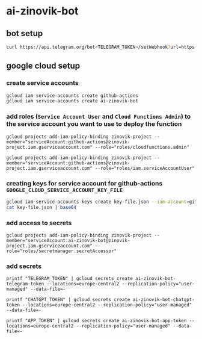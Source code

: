 # ai-zinovik-bot

## bot setup

```bash
curl https://api.telegram.org/bot<TELEGRAM_TOKEN>/setWebhook?url=https://europe-central2-zinovik-project.cloudfunctions.net/ai-zinovik-bot?token=<APP_TOKEN>
```

## google cloud setup

### create service accounts

```bash
gcloud iam service-accounts create github-actions
gcloud iam service-accounts create ai-zinovik-bot
```

### add roles (`Service Account User` and `Cloud Functions Admin`) to the service account you want to use to deploy the function

```
gcloud projects add-iam-policy-binding zinovik-project --member="serviceAccount:github-actions@zinovik-project.iam.gserviceaccount.com" --role="roles/cloudfunctions.admin"

gcloud projects add-iam-policy-binding zinovik-project --member="serviceAccount:github-actions@zinovik-project.iam.gserviceaccount.com" --role="roles/iam.serviceAccountUser"
```

### creating keys for service account for github-actions `GOOGLE_CLOUD_SERVICE_ACCOUNT_KEY_FILE`

```bash
gcloud iam service-accounts keys create key-file.json --iam-account=github-actions@zinovik-project.iam.gserviceaccount.com
cat key-file.json | base64
```

### add access to secrets

```
gcloud projects add-iam-policy-binding zinovik-project --member="serviceAccount:ai-zinovik-bot@zinovik-project.iam.gserviceaccount.com" --role="roles/secretmanager.secretAccessor"
```

### add secrets

```
printf "TELEGRAM_TOKEN" | gcloud secrets create ai-zinovik-bot-telegram-token --locations=europe-central2 --replication-policy="user-managed" --data-file=-

printf "CHATGPT_TOKEN" | gcloud secrets create ai-zinovik-bot-chatgpt-token --locations=europe-central2 --replication-policy="user-managed" --data-file=-

printf "APP_TOKEN" | gcloud secrets create ai-zinovik-bot-app-token --locations=europe-central2 --replication-policy="user-managed" --data-file=-
```
